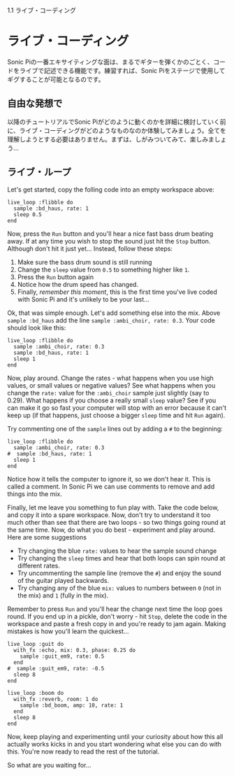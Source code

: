 1.1 ライブ・コーディング

# ライブ・コーディング

Sonic Piの一番エキサイティングな面は、まるでギターを弾くかのごとく、コードをライブで記述できる機能です。練習すれば、Sonic Piをステージで使用してギグすることが可能となるのです。

## 自由な発想で

以降のチュートリアルでSonic Piがどのように動くのかを詳細に検討していく前に、ライブ・コーディングがどのようなものなのか体験してみましょう。全てを理解しようとする必要はありません。まずは、しがみついてみて、楽しみましょう…

## ライブ・ループ

Let's get started, copy the folling code into an empty workspace above:

```
live_loop :flibble do
  sample :bd_haus, rate: 1
  sleep 0.5
end
```

Now, press the `Run` button and you'll hear a nice fast bass drum
beating away. If at any time you wish to stop the sound just hit the
`Stop` button. Although don't hit it just yet... Instead, follow these steps:

1. Make sure the bass drum sound is still running
2. Change the `sleep` value from `0.5` to something higher like `1`. 
3. Press the `Run` button again
4. Notice how the drum speed has changed. 
5. Finally, *remember this moment*, this is the first time you've live
   coded with Sonic Pi and it's unlikely to be your last...

Ok, that was simple enough. Let's add something else into the mix. Above
`sample :bd_haus` add the line `sample :ambi_choir, rate: 0.3`. Your
code should look like this:


```
live_loop :flibble do
  sample :ambi_choir, rate: 0.3
  sample :bd_haus, rate: 1
  sleep 1
end
```

Now, play around. Change the rates - what happens when you use high
values, or small values or negative values? See what happens when you
change the `rate:` value for the `:ambi_choir` sample just slightly (say
to 0.29). What happens if you choose a really small `sleep` value? See
if you can make it go so fast your computer will stop with an error
because it can't keep up (if that happens, just choose a bigger `sleep`
time and hit `Run` again).

Try commenting one of the `sample` lines out by adding a `#` to the
beginning:

```
live_loop :flibble do
  sample :ambi_choir, rate: 0.3
#  sample :bd_haus, rate: 1
  sleep 1
end

```

Notice how it tells the computer to ignore it, so we don't hear it. This
is called a comment. In Sonic Pi we can use comments to remove and add
things into the mix.

Finally, let me leave you something to fun play with. Take the code below,
and copy it into a spare workspace. Now, don't try to understand it too
much other than see that there are two loops - so two things going round
at the same time. Now, do what you do best - experiment and play
around. Here are some suggestions

* Try changing the blue `rate:` values to hear the sample sound change
* Try changing the `sleep` times and hear that both loops can spin round
  at different rates.
* Try uncommenting the sample line (remove the `#`) and enjoy the sound
  of the guitar played backwards.
* Try changing any of the blue `mix:` values to numbers between `0` (not
  in the mix) and `1` (fully in the mix).


Remember to press `Run` and you'll hear the change next time the loop
goes round. If you end up in a pickle, don't worry - hit `Stop`, delete
the code in the workspace and paste a fresh copy in and you're ready to
jam again. Making mistakes is how you'll learn the quickest...


```
live_loop :guit do
  with_fx :echo, mix: 0.3, phase: 0.25 do
    sample :guit_em9, rate: 0.5
  end
#  sample :guit_em9, rate: -0.5
  sleep 8
end

live_loop :boom do
  with_fx :reverb, room: 1 do
    sample :bd_boom, amp: 10, rate: 1
  end
  sleep 8
end
```

Now, keep playing and experimenting until your curiosity about how this
all actually works kicks in and you start wondering what else you can do
with this. You're now ready to read the rest of the tutorial.

So what are you waiting for...
